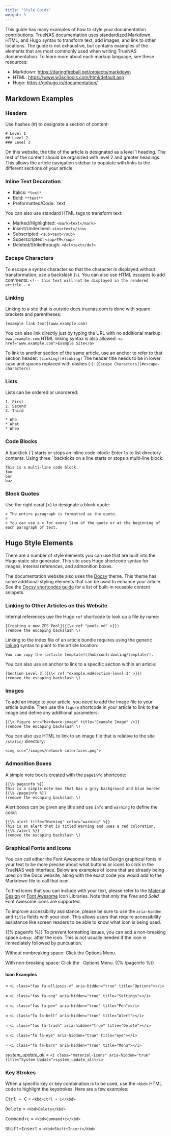 ```yaml
---
title: "Style Guide"
weight: 3
---
```


This guide has many examples of how to style your documentation contributions.
TrueNAS documentation uses standardized Markdown, HTML, and Hugo syntax to transform text, add images, and link to other locations.
The guide is not exhaustive, but contains examples of the elements that are most commonly used when writing TrueNAS documentation.
To learn more about each markup language, see these resources:

* Markdown: https://daringfireball.net/projects/markdown
* HTML: https://www.w3schools.com/html/default.asp
* Hugo: https://gohugo.io/documentation/

## Markdown Examples

### Headers

Use hashes (#) to designate a section of content:
```
# Level 1
## Level 2
### Level 3
```

On this website, the title of the article is designated as a level 1 heading.
The rest of the content should be organized with level 2 and greater headings.
This allows the article navigation sidebar to populate with links to the different sections of your article.

### Inline Text Decoration

* Italics:		`*text*`
* Bold:			`**text**`
* Preformatted/Code: 	\`text\`

You can also use standard HTML tags to transform text:

* Marked/Highlighted:		`<mark>text</mark>`
* Insert/Underlined:		`<ins>text</ins>`
* Subscripted:			`<sub>text</sub>`
* Superscripted:		`<sup>TM</sup>`
* Deleted/Strikethrough:	`<del>text</del>`

### Escape Characters

To escape a syntax character so that the character is displayed without transformation, use a backslash (`\`).
You can also use HTML escapes to add comments: `<!-- this text will not be displayed in the rendered article -->`

### Linking

Linking to a site that is outside docs.truenas.com is done with square brackets and parentheses:

`[example link text](www.example.com)`

You can also link directly just by typing the URL with no additional markup: `www.example.com`
HTML linking syntax is also allowed: `<a href="www.example.com">Example Site</a>`

To link to another section of the same article, use an anchor to refer to that section header: `[Linking](#linking)`
The header title needs to be in lower case and spaces replaced with dashes (-): `[Escape Characters](#escape-characters)`

### Lists

Lists can be ordered or unordered:

```
1. First
2. Second
3. Third

* Who
* What
* When
```

### Code Blocks

A backtick (\`) starts or stops an inline code-block: Enter `ls` to list directory contents.
Using three \` backticks on a line starts or stops a multi-line block:

```
This is a multi-line code block.
foo
bar
baz
```

### Block Quotes

Use the right carat (>) to designate a block quote:

```
> The entire paragraph is formatted as the quote.
>
> You can use a > for every line of the quote or at the beginning of each paragraph of text.
```

## Hugo Style Elements

There are a number of style elements you can use that are built into the Hugo static site generator.
This site uses Hugo shortcode syntax for images, internal references, and admonition boxes.

The documentation website also uses the [Docsy](https://github.com/google/docsy) theme.
This theme has some additional styling elements that can be used to enhance your article.
See the [Docsy shortcodes guide](https://www.docsy.dev/docs/adding-content/shortcodes/) for a list of built-in reusable content snippets.

### Linking to Other Articles on this Website

Internal references use the Hugo `ref` shortcode to look up a file by name:
```
[Creating a new ZFS Pool]({{\< ref "pools.md" >}})
(remove the escaping backslash \)
```

Linking to the index file of an article bundle requires using the generic [linking](#linking) syntax to point to the article location:
```
You can copy the [article template](/hub/contributing/template/).
```


You can also use an anchor to link to a specific section within an article:
```
[Section Level 3]({{\< ref "example.md#section-level-3" >}})
(remove the escaping backslash \)
```

### Images

To add an image to your article, you need to add the image file to your article bundle.
Then use the `figure` shortcode in your article to link to the image and define any additional parameters:

```
{{\< figure src="hardware-image" title="Example Image" />}}
(remove the escaping backslash \)
```

You can also use HTML to link to an image file that is relative to the site `/static/` directory:

```
<img src="/images/network-interfaces.png">
```

### Admonition Boxes

A simple note box is created with the `pageinfo` shortcode:

```
{{\% pageinfo %}}
This is a simple note box that has a gray background and blue border
{{\% /pageinfo %}}
(remove the escaping backslash \)
```

Alert boxes can be given any title and use `info` and `warning` to define the color:
```
{{\% alert title="Warning" color="warning" %}}
This is an alert that is titled Warning and uses a red coloration.
{{\% /alert %}}
(remove the escaping backslash \)
```

### Graphical Fonts and Icons

You can call either the Font Awesome or Material Design graphical fonts in your text to be more precise about what buttons or icons to click in the TrueNAS web interface.
Below are examples of icons that are already being used on the Docs website, along with the exact code you would add to the Markdown file to call that icon.

To find icons that you can include with your text, please refer to the [Material Design](https://material.io/resources/icons/?style=baseline) or [Font Awesome](https://fontawesome.com/icons?d=gallery&s=solid&m=free) Icon Libraries. Note that only the *Free* and *Solid* Font Awesome icons are supported.

To improve accessibility assistance, please be sure to use the `aria-hidden` and `title` fields with your icon.
This allows users that require accessibility assistance like screen readers to be able to know what icon is being used.

{{% pageinfo %}}
To prevent formatting issues, you can add a non-breaking space `&nbsp;` after the icon.
This is not usually needed if the icon is immediately followed by puncuation. 

Without nonbreaking space: Click the <i class="fas fa-ellipsis-v" aria-hidden="true" title="Options"></i> Options Menu.

With non-breaking space: Click the <i class="fas fa-ellipsis-v" aria-hidden="true" title="Options"></i>&nbsp; Options Menu.
{{% /pageinfo %}}

#### Icon Examples

<i class="fas fa-ellipsis-v" aria-hidden="true" title="Options"></i> = `<i class="fas fa-ellipsis-v" aria-hidden="true" title="Options"></i>`

<i class="fas fa-cog" aria-hidden="true" title="Settings"></i> = `<i class="fas fa-cog" aria-hidden="true" title="Settings"></i>`

<i class="fas fa-pen" aria-hidden="true" title="Pen"></i> = `<i class="fas fa-pen" aria-hidden="true" title="Pen"></i>`

<i class="fa fa-bell" aria-hidden="true" title="Alert"></i> = `<i class="fa fa-bell" aria-hidden="true" title="Alert"></i>`

<i class="fas fa-trash" aria-hidden="true" title="Delete"></i> = `<i class="fas fa-trash" aria-hidden="true" title="Delete"></i>`

<i class="fa fa-eye" aria-hidden="true" title="eye"></i> = `<i class="fa fa-eye" aria-hidden="true" title="eye"></i>`

<i class="fa fa-bars" aria-hidden="true" title="Menu"></i> = `<i class="fa fa-bars" aria-hidden="true" title="Menu"></i>`

<i class="material-icons" aria-hidden="true" title="System Update">system_update_alt</i> = `<i class="material-icons" aria-hidden="true" title="System Update">system_update_alt</i>`

### Key Strokes

When a specific key or key combination is to be used, use the `<kbd>` HTML code to highlight the keystrokes.  Here are a few examples:

<kbd>Ctrl + C</kbd> = `<kbd>Ctrl + C</kbd>`

<kbd>Delete</kbd> = `<kbd>Delete</kbd>`

<kbd>Command+c</kbd> = `<kbd>Command+c</kbd>`

<kbd>Shift+Insert</kbd> = `<kbd>Shift+Insert</kbd>`
